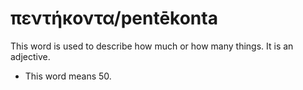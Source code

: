 # πεντήκοντα/pentēkonta
This word is used to describe how much or how many things. It is an adjective.
* This word means 50.
